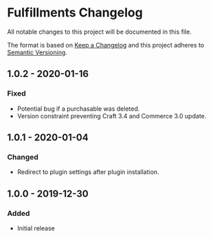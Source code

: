 # Fulfillments Changelog

All notable changes to this project will be documented in this file.

The format is based on [Keep a Changelog](http://keepachangelog.com/) and this project adheres to [Semantic Versioning](http://semver.org/).

## 1.0.2 - 2020-01-16
### Fixed
- Potential bug if a purchasable was deleted.
- Version constraint preventing Craft 3.4 and Commerce 3.0 update.

## 1.0.1 - 2020-01-04
### Changed
- Redirect to plugin settings after plugin installation.

## 1.0.0 - 2019-12-30
### Added
- Initial release
